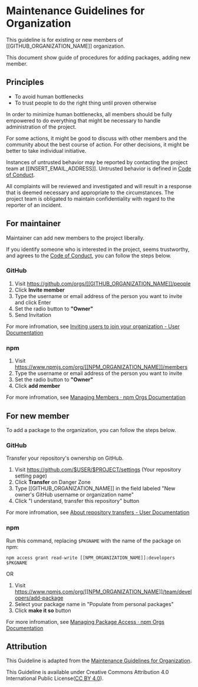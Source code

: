 # Maintenance Guidelines for Organization

This guideline is for existing or new members of [[GITHUB_ORGANIZATION_NAME]] organization.

This document show guide of procedures for adding packages, adding new member.

## Principles

- To avoid human bottlenecks
- To trust people to do the right thing until proven otherwise

In order to minimize human bottlenecks, all members should be fully empowered to do everything that might be necessary to handle administration of the project.

For some actions, it might be good to discuss with other members and the community about the best course of action.
For other decisions, it might be better to take individual initiative.

Instances of untrusted behavior may be reported by contacting the project team at [[INSERT_EMAIL_ADDRESS]]. 
Untrusted behavior is defined in [Code of Conduct][].

All complaints will be reviewed and investigated and will result in a response that is deemed necessary and appropriate to the circumstances. The project team is obligated to maintain confidentiality with regard to the reporter of an incident.

## For maintainer

Maintainer can add new members to the project liberally.

If you identify someone who is interested in the project, seems trustworthy, and agrees to the [Code of Conduct][], you can follow the steps below.

### GitHub

1. Visit <https://github.com/orgs/[[GITHUB_ORGANIZATION_NAME]]/people>
2. Click **Invite member**
3. Type the username or email address of the person you want to invite and click Enter
4. Set the radio button to **"Owner"**
5. Send Invitation

For more infromation, see [Inviting users to join your organization - User Documentation](https://help.github.com/articles/inviting-users-to-join-your-organization/)

### npm

1. Visit <https://www.npmjs.com/org/[[NPM_ORGANIZATION_NAME]]/members>
2. Type the username or email address of the person you want to invite
3. Set the radio button to **"Owner"**
4. Click **add member**

For more infromation, see [Managing Members · npm Orgs Documentation](https://www.npmjs.com/docs/orgs/managing-members.html)

## For new member

To add a package to the organization, you can follow the steps below.

### GitHub

Transfer your repository's ownership on GitHub.

1. Visit <https://github.com/$USER/$PROJECT/settings> (Your repository setting page)
2. Click **Transfer** on Danger Zone
3. Type [[GITHUB_ORGANIZATION_NAME]] in the field labeled "New owner's GitHub username or organization name"
4. Click "I understand, transfer this repository" button

For more infromation, see [About repository transfers - User Documentation](https://help.github.com/articles/about-repository-transfers/)

### npm

Run this command, replacing `$PKGNAME` with the name of the package on npm:

```shell-session
npm access grant read-write [[NPM_ORGANIZATION_NAME]]:developers $PKGNAME
```

OR

1. Visit <https://www.npmjs.com/org/[[NPM_ORGANIZATION_NAME]]/team/developers/add-package>
2. Select your package name in "Populate from personal packages"
3. Click **make it so** button

For more infromation, see [Managing Package Access · npm Orgs Documentation](https://www.npmjs.com/docs/orgs/managing-package-access.html)

## Attribution

This Guideline is adapted from the [Maintenance Guidelines for Organization](https://maintenance-guidelines-for-organization.github.io/).

This Guideline is available under Creative Commons Attribution 4.0 International Public License([CC BY 4.0](https://creativecommons.org/licenses/by/4.0/)).

[Code of Conduct]: [[CODE_OF_CONDUCT_LINK]]